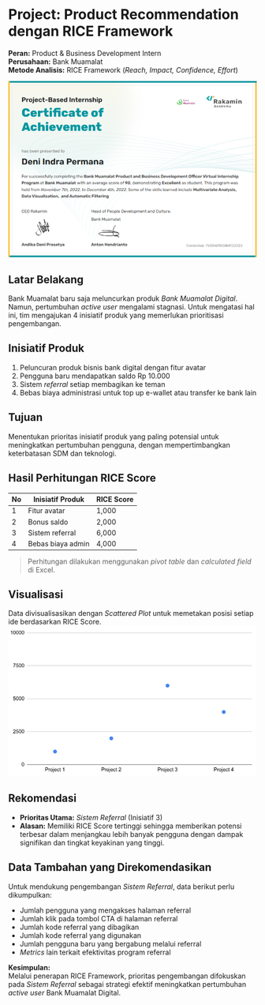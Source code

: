 # Project: Product Recommendation dengan RICE Framework  
**Peran:** Product & Business Development Intern  
**Perusahaan:** Bank Muamalat  
**Metode Analisis:** RICE Framework (*Reach, Impact, Confidence, Effort*)  

![Certificate](Bank%20Muamalat%20-%20Product%20and%20Business%20Development%20Officer_001.png)

## Latar Belakang  
Bank Muamalat baru saja meluncurkan produk *Bank Muamalat Digital*. Namun, pertumbuhan *active user* mengalami stagnasi. Untuk mengatasi hal ini, tim mengajukan 4 inisiatif produk yang memerlukan prioritisasi pengembangan.

## Inisiatif Produk  
1. Peluncuran produk bisnis bank digital dengan fitur avatar  
2. Pengguna baru mendapatkan saldo Rp 10.000  
3. Sistem *referral* setiap membagikan ke teman  
4. Bebas biaya administrasi untuk top up e-wallet atau transfer ke bank lain  

## Tujuan  
Menentukan prioritas inisiatif produk yang paling potensial untuk meningkatkan pertumbuhan pengguna, dengan mempertimbangkan keterbatasan SDM dan teknologi.

## Hasil Perhitungan RICE Score  
| No | Inisiatif Produk | RICE Score |
|----|------------------|------------|
| 1  | Fitur avatar     | 1,000      |
| 2  | Bonus saldo      | 2,000      |
| 3  | Sistem referral  | 6,000      |
| 4  | Bebas biaya admin| 4,000      |

> Perhitungan dilakukan menggunakan *pivot table* dan *calculated field* di Excel.

## Visualisasi  
Data divisualisasikan dengan *Scattered Plot* untuk memetakan posisi setiap ide berdasarkan RICE Score.
![RICE Framework](RICE%20Framework.png)

## Rekomendasi  
- **Prioritas Utama:** *Sistem Referral* (Inisiatif 3)  
- **Alasan:** Memiliki RICE Score tertinggi sehingga memberikan potensi terbesar dalam menjangkau lebih banyak pengguna dengan dampak signifikan dan tingkat keyakinan yang tinggi.

## Data Tambahan yang Direkomendasikan 
Untuk mendukung pengembangan *Sistem Referral*, data berikut perlu dikumpulkan:
- Jumlah pengguna yang mengakses halaman referral  
- Jumlah klik pada tombol CTA di halaman referral  
- Jumlah kode referral yang dibagikan  
- Jumlah kode referral yang digunakan  
- Jumlah pengguna baru yang bergabung melalui referral  
- *Metrics* lain terkait efektivitas program referral

**Kesimpulan:**  
Melalui penerapan RICE Framework, prioritas pengembangan difokuskan pada *Sistem Referral* sebagai strategi efektif meningkatkan pertumbuhan *active user* Bank Muamalat Digital.
